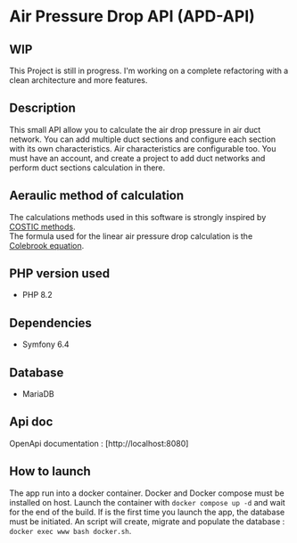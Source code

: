 # Air Pressure Drop API (APD-API)

## WIP

This Project is still in progress. I'm working on a complete refactoring with a clean architecture and more features.

## Description

This small API allow you to calculate the air drop pressure in air duct network. You can add multiple duct sections and configure each section with its own characteristics. Air characteristics are configurable too.
You must have an account, and create a project to add duct networks and perform duct sections calculation in there.

## Aeraulic method of calculation

The calculations methods used in this software is strongly inspired by [COSTIC methods](https://www.costic.com).  
The formula used for the linear air pressure drop calculation is the [Colebrook equation](https://www.engineeringtoolbox.com/colebrook-equation-d_1031.html).

## PHP version used

* PHP 8.2

## Dependencies

* Symfony 6.4

## Database

* MariaDB

## Api doc

OpenApi documentation : [http://localhost:8080]

## How to launch

The app run into a docker container.
Docker and Docker compose must be installed on host.
Launch the container with ```docker compose up -d``` and wait for the end of the build.
If is the first time you launch the app, the database must be initiated.
An script will create, migrate and populate the database : ```docker exec www bash docker.sh```.
